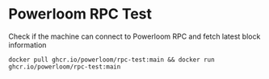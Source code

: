 # Powerloom RPC Test

Check if the machine can connect to Powerloom RPC and fetch latest block information

`docker pull ghcr.io/powerloom/rpc-test:main && docker run ghcr.io/powerloom/rpc-test:main`
